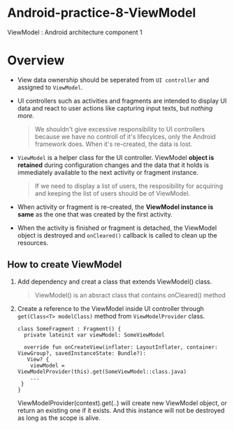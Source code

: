 # Android-practice-8-ViewModel
ViewModel : Android architecture component 1

# Overview
 - View data ownership should be seperated from `UI controller` and assigned to `ViewModel`. 
 
 - UI controllers such as activities and fragments are intended to display UI data and react to user actions like capturing input texts, but *nothing more.*
   > We shouldn't give excessive responsibility to UI controllers because we have no controll of it's lifecylces, only the Android framework does. When it's re-created, the data is lost.

 - `ViewModel` is a helper class for the UI controller. ViewModel **object is retained** during configuration changes and the data that it holds is immediately available to the next activity or fragment instance.
    > If we need to display a list of users, the resposibility for acquiring and keeping the list of users should be of ViewModel.

 - When activity or fragment is re-created, the **ViewModel instance is same** as the one that was created by the first activity.

 - When the activity is finished or fragment is detached, the ViewModel object is destroyed and `onCleared()` callback is called to clean up the resources.

## How to create ViewModel
 1. Add dependency and creat a class that extends ViewModel() class.
    > ViewModel() is an absract class that contains onCleared() method
    
 2. Create a reference to the ViewModel inside UI controller through `get(Class<T> modelClass)` method from `ViewModelProvider` class.
    ```
    class SomeFragment : Fragment() {
      private lateinit var viewModel: SomeViewModel
     
      override fun onCreateView(inflater: LayoutInflater, container: ViewGroup?, savedInstanceState: Bundle?): 
       View? {
        viewModel = ViewModelProvider(this).get(SomeViewModel::class.java)
        ...
     }                     
    }
    ```
    ViewModelProvider(context).get(..) will create new ViewModel object, or return an existing one if it exists. And this instance will not be destroyed as long as the scope is alive.

